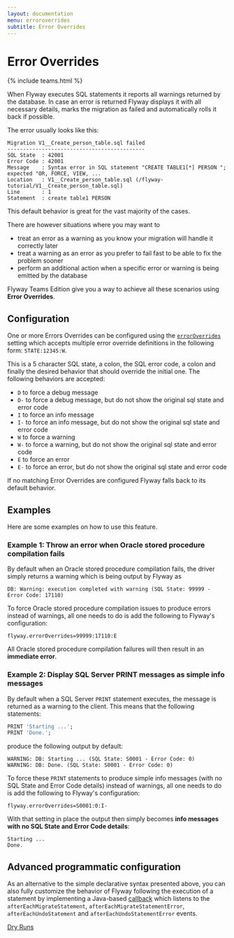```yaml
---
layout: documentation
menu: erroroverrides
subtitle: Error Overrides
---
```

# Error Overrides
{% include teams.html %}

When Flyway executes SQL statements it reports all warnings returned by the database. In case an error is returned
Flyway displays it with all necessary details, marks the migration as failed and automatically rolls it back if possible.

The error usually looks like this:

```
Migration V1__Create_person_table.sql failed
--------------------------------------------
SQL State  : 42001
Error Code : 42001
Message    : Syntax error in SQL statement "CREATE TABLE1[*] PERSON "; expected "OR, FORCE, VIEW, ...
Location   : V1__Create_person_table.sql (/flyway-tutorial/V1__Create_person_table.sql)
Line       : 1
Statement  : create table1 PERSON
```

This default behavior is great for the vast majority of the cases.
 
There are however situations where you may want to
- treat an error as a warning as you know your migration will handle it correctly later
- treat a warning as an error as you prefer to fail fast to be able to fix the problem sooner
- perform an additional action when a specific error or warning is being emitted by the database

Flyway Teams Edition give you a way to achieve all these scenarios using **Error Overrides**.

## Configuration

One or more Errors Overrides can be configured using the [`errorOverrides`](/documentation/commandline/migrate#errorOverrides)
setting which accepts multiple error override definitions in the following form: `STATE:12345:W`.
                             
This is a 5 character SQL state, a colon, the SQL error code, a colon and finally the desired
behavior that should override the initial one. The following behaviors are accepted:
- `D` to force a debug message
- `D-` to force a debug message, but do not show the original sql state and error code
- `I` to force an info message
- `I-` to force an info message, but do not show the original sql state and error code
- `W` to force a warning
- `W-` to force a warning, but do not show the original sql state and error code
- `E` to force an error
- `E-` to force an error, but do not show the original sql state and error code
              
If no matching Error Overrides are configured Flyway falls back to its default behavior.

## Examples

Here are some examples on how to use this feature.

### Example 1: Throw an error when Oracle stored procedure compilation fails

By default when an Oracle stored procedure compilation fails, the driver simply returns a warning which is being output
by Flyway as

```
DB: Warning: execution completed with warning (SQL State: 99999 - Error Code: 17110)
```

To force Oracle stored procedure compilation issues to produce
errors instead of warnings, all one needs to do is add the following to Flyway's configuration:
 
```properties
flyway.errorOverrides=99999:17110:E
```

All Oracle stored procedure compilation failures will then result in an **immediate error**.

### Example 2: Display SQL Server PRINT messages as simple info messages

By default when a SQL Server `PRINT` statement executes, the message is returned as a warning to the client. This
means that the following statements:

```sql
PRINT 'Starting ...';
PRINT 'Done.';
```

produce the following output by default:

```
WARNING: DB: Starting ... (SQL State: S0001 - Error Code: 0)
WARNING: DB: Done. (SQL State: S0001 - Error Code: 0)
```

To force these `PRINT` statements to produce simple info messages (with no SQL State and Error Code details) instead
of warnings, all one needs to do is add the following to Flyway's configuration:

```properties
flyway.errorOverrides=S0001:0:I-
```

With that setting in place the output then simply becomes **info messages with no SQL State and Error Code details**:

```
Starting ...
Done.
```

## Advanced programmatic configuration

As an alternative to the simple declarative syntax presented above, you can also fully customize the behavior of Flyway
following the execution of a statement by implementing a Java-based [callback](/documentation/callbacks) which listens
to the `afterEachMigrateStatement`, `afterEachMigrateStatementError`, `afterEachUndoStatement` and
`afterEachUndoStatementError` events.

<p class="next-steps">
    <a class="btn btn-primary" href="/documentation/dryruns">Dry Runs <i class="fa fa-arrow-right"></i></a>
</p>